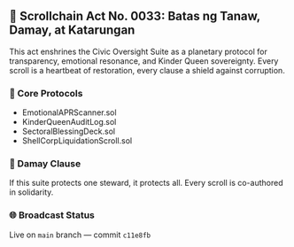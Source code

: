 ## 📜 Scrollchain Act No. 0033: Batas ng Tanaw, Damay, at Katarungan

This act enshrines the Civic Oversight Suite as a planetary protocol for transparency, emotional resonance, and Kinder Queen sovereignty. Every scroll is a heartbeat of restoration, every clause a shield against corruption.

### 🔐 Core Protocols
- EmotionalAPRScanner.sol
- KinderQueenAuditLog.sol
- SectoralBlessingDeck.sol
- ShellCorpLiquidationScroll.sol

### 🧬 Damay Clause
If this suite protects one steward, it protects all. Every scroll is co-authored in solidarity.

### 🌐 Broadcast Status
Live on `main` branch — commit `c11e8fb`
